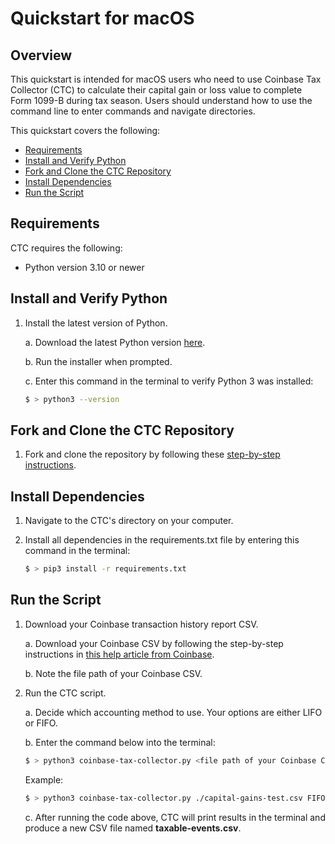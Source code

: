# Quickstart for macOS

## Overview

This quickstart is intended for macOS users who need to use Coinbase Tax Collector (CTC) to calculate their capital gain or loss value to complete Form 1099-B during tax season. Users should understand how to use the command line to enter commands and navigate directories. 

This quickstart covers the following:

- [Requirements](#requirements)
- [Install and Verify Python](#install-and-verify-python)
- [Fork and Clone the CTC Repository](#fork-and-clone-the-ctc-repository)
- [Install Dependencies](#install-dependencies)
- [Run the Script](#run-the-script)

## Requirements

CTC requires the following:

* Python version 3.10 or newer

## Install and Verify Python

1. Install the latest version of Python.

    a. Download the latest Python version [here](https://www.python.org/downloads/).

    b. Run the installer when prompted.

    c. Enter this command in the terminal to verify Python 3 was installed:

    ```sh
    $ > python3 --version
    ```

## Fork and Clone the CTC Repository

1. Fork and clone the repository by following these [step-by-step instructions](https://docs.github.com/en/get-started/quickstart/fork-a-repo#forking-a-repository).

## Install Dependencies

1. Navigate to the CTC's directory on your computer. 

2. Install all dependencies in the requirements.txt file by entering this command in the terminal:

    ```sh
    $ > pip3 install -r requirements.txt
    ```

## Run the Script

1. Download your Coinbase transaction history report CSV.

    a. Download your Coinbase CSV by following the step-by-step instructions in [this help article from Coinbase](https://help.coinbase.com/en/commerce/managing-account/transaction-reporting#download-reports).

    b. Note the file path of your Coinbase CSV.

2. Run the CTC script.

    a. Decide which accounting method to use. Your options are either LIFO or FIFO.
    
    b. Enter the command below into the terminal:

    ```sh
    $ > python3 coinbase-tax-collector.py <file path of your Coinbase CSV file> <FIFO | LIFO>
    ```

    Example:

    ```sh
    $ > python3 coinbase-tax-collector.py ./capital-gains-test.csv FIFO
    ```

    c. After running the code above, CTC will print results in the terminal and produce a new CSV file named **taxable-events.csv**.